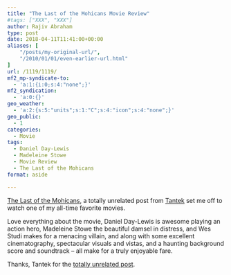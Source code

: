 ```yaml
---
title: "The Last of the Mohicans Movie Review"
#tags: ["XXX", "XXX"]
author: Rajiv Abraham
type: post
date: 2018-04-11T11:41:00+00:00
aliases: [
    "/posts/my-original-url/",
    "/2010/01/01/even-earlier-url.html"
]
url: /1119/1119/
mf2_mp-syndicate-to:
  - 'a:1:{i:0;s:4:"none";}'
mf2_syndication:
  - 'a:0:{}'
geo_weather:
  - 'a:2:{s:5:"units";s:1:"C";s:4:"icon";s:4:"none";}'
geo_public:
  - 1
categories:
  - Movie
tags:
  - Daniel Day-Lewis
  - Madeleine Stowe
  - Movie Review
  - The Last of the Mohicans
format: aside

---
```

<a href="https://www.imdb.com/title/tt0104691/" target="_blank" rel="noopener">The Last of the Mohicans</a>, a totally unrelated post from <a href="https://micro.blog/t" target="_blank" rel="noopener">Tantek</a> set me off to watch one of my all-time favorite movies.

Love everything about the movie, Daniel Day-Lewis is awesome playing an action hero, Madeleine Stowe the beautiful damsel in distress, and Wes Studi makes for a menacing villain, and along with some excellent cinematography, spectacular visuals and vistas, and a haunting background score and soundtrack &#8211; all make for a truly enjoyable fare.

Thanks, Tantek for the <a href="http://tantek.com/2018/100/t1/editor-css-2-1" target="_blank" rel="noopener">totally unrelated post</a>.